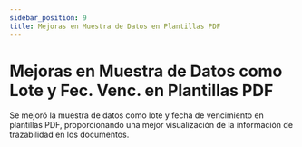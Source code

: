 ```yaml
---
sidebar_position: 9
title: Mejoras en Muestra de Datos en Plantillas PDF
---
```


# Mejoras en Muestra de Datos como Lote y Fec. Venc. en Plantillas PDF

Se mejoró la muestra de datos como lote y fecha de vencimiento en plantillas PDF, proporcionando una mejor visualización de la información de trazabilidad en los documentos.
